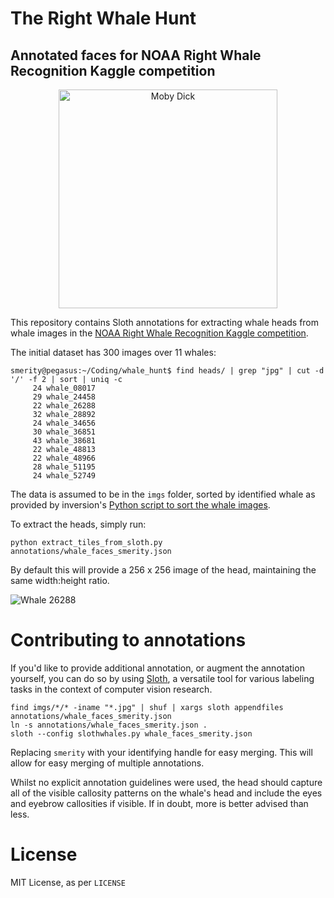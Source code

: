 # The Right Whale Hunt
## Annotated faces for NOAA Right Whale Recognition Kaggle competition

<p align="center">
  <img src="http://i.imgur.com/fqfbBFl.jpg" alt="Moby Dick" width="350px" />
</p>

This repository contains Sloth annotations for extracting whale heads from whale images in the [NOAA Right Whale Recognition Kaggle competition](https://www.kaggle.com/c/noaa-right-whale-recognition).

The initial dataset has 300 images over 11 whales:

    smerity@pegasus:~/Coding/whale_hunt$ find heads/ | grep "jpg" | cut -d '/' -f 2 | sort | uniq -c
         24 whale_08017
         29 whale_24458
         22 whale_26288
         32 whale_28892
         24 whale_34656
         30 whale_36851
         43 whale_38681
         22 whale_48813
         22 whale_48966
         28 whale_51195
         24 whale_52749

The data is assumed to be in the `imgs` folder, sorted by identified whale as provided by inversion's [Python script to sort the whale images](https://www.kaggle.com/c/noaa-right-whale-recognition/forums/t/16275/python-script-to-sort-images).

To extract the heads, simply run:

    python extract_tiles_from_sloth.py annotations/whale_faces_smerity.json

By default this will provide a 256 x 256 image of the head, maintaining the same width:height ratio.

![Whale 26288](http://i.imgur.com/o5cf6pd.jpg)

# Contributing to annotations

If you'd like to provide additional annotation, or augment the annotation yourself, you can do so by using [Sloth](http://sloth.readthedocs.org/en/latest/), a versatile tool for various labeling tasks in the context of computer vision research.

    find imgs/*/* -iname "*.jpg" | shuf | xargs sloth appendfiles annotations/whale_faces_smerity.json
    ln -s annotations/whale_faces_smerity.json .
    sloth --config slothwhales.py whale_faces_smerity.json

Replacing `smerity` with your identifying handle for easy merging. This will allow for easy merging of multiple annotations.

Whilst no explicit annotation guidelines were used, the head should capture all of the visible callosity patterns on the whale's head and include the eyes and eyebrow callosities if visible. If in doubt, more is better advised than less.

# License

MIT License, as per `LICENSE`

